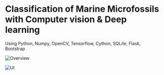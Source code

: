 # Classification of Marine Microfossils with Computer vision & Deep learning
Using Python, Numpy, OpenCV, Tensorflow, Cython, SQLite, Flask, Bootstrap

![Overview](https://user-images.githubusercontent.com/1766321/43805624-2676d654-9aa9-11e8-9abf-8e1461de5f61.png)

![UI](https://user-images.githubusercontent.com/1766321/43806061-04945d66-9aab-11e8-9f73-6f7d4e517ed0.png)
